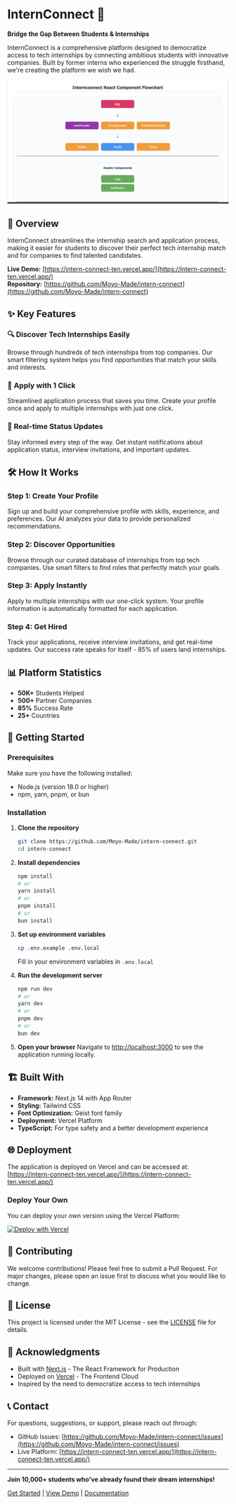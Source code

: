 # InternConnect 🚀

**Bridge the Gap Between Students & Internships**

InternConnect is a comprehensive platform designed to democratize access to tech internships by connecting ambitious students with innovative companies. Built by former interns who experienced the struggle firsthand, we're creating the platform we wish we had.

![InternConnect Hero](/public/hero.png)

## 🌟 Overview

InternConnect streamlines the internship search and application process, making it easier for students to discover their perfect tech internship match and for companies to find talented candidates.

**Live Demo:** [https://intern-connect-ten.vercel.app/](https://intern-connect-ten.vercel.app/)  
**Repository:** [https://github.com/Moyo-Made/intern-connect](https://github.com/Moyo-Made/intern-connect)

## ✨ Key Features

### 🔍 **Discover Tech Internships Easily**
Browse through hundreds of tech internships from top companies. Our smart filtering system helps you find opportunities that match your skills and interests.

### 🎯 **Apply with 1 Click**
Streamlined application process that saves you time. Create your profile once and apply to multiple internships with just one click.

### 🔔 **Real-time Status Updates**
Stay informed every step of the way. Get instant notifications about application status, interview invitations, and important updates.


## 🛠️ How It Works

### Step 1: Create Your Profile
Sign up and build your comprehensive profile with skills, experience, and preferences. Our AI analyzes your data to provide personalized recommendations.

### Step 2: Discover Opportunities
Browse through our curated database of internships from top tech companies. Use smart filters to find roles that perfectly match your goals.

### Step 3: Apply Instantly
Apply to multiple internships with our one-click system. Your profile information is automatically formatted for each application.

### Step 4: Get Hired
Track your applications, receive interview invitations, and get real-time updates. Our success rate speaks for itself - 85% of users land internships.


## 📊 Platform Statistics

- **50K+** Students Helped
- **500+** Partner Companies
- **85%** Success Rate
- **25+** Countries


## 🚀 Getting Started

### Prerequisites

Make sure you have the following installed:
- Node.js (version 18.0 or higher)
- npm, yarn, pnpm, or bun

### Installation

1. **Clone the repository**
   ```bash
   git clone https://github.com/Moyo-Made/intern-connect.git
   cd intern-connect
   ```

2. **Install dependencies**
   ```bash
   npm install
   # or
   yarn install
   # or
   pnpm install
   # or
   bun install
   ```

3. **Set up environment variables**
   ```bash
   cp .env.example .env.local
   ```
   Fill in your environment variables in `.env.local`

4. **Run the development server**
   ```bash
   npm run dev
   # or
   yarn dev
   # or
   pnpm dev
   # or
   bun dev
   ```

5. **Open your browser**
   Navigate to [http://localhost:3000](http://localhost:3000) to see the application running locally.

## 🏗️ Built With

- **Framework:** Next.js 14 with App Router
- **Styling:** Tailwind CSS
- **Font Optimization:** Geist font family
- **Deployment:** Vercel Platform
- **TypeScript:** For type safety and a better development experience

## 🌐 Deployment

The application is deployed on Vercel and can be accessed at: [https://intern-connect-ten.vercel.app/](https://intern-connect-ten.vercel.app/)

### Deploy Your Own

You can deploy your own version using the Vercel Platform:

[![Deploy with Vercel](https://vercel.com/button)](https://vercel.com/new?utm_medium=default-template&filter=next.js&utm_source=create-next-app&utm_campaign=create-next-app-readme)

## 🤝 Contributing

We welcome contributions! Please feel free to submit a Pull Request. For major changes, please open an issue first to discuss what you would like to change.

## 📄 License

This project is licensed under the MIT License - see the [LICENSE](LICENSE) file for details.

## 🙏 Acknowledgments

- Built with [Next.js](https://nextjs.org/) - The React Framework for Production
- Deployed on [Vercel](https://vercel.com/) - The Frontend Cloud
- Inspired by the need to democratize access to tech internships

## 📞 Contact

For questions, suggestions, or support, please reach out through:
- GitHub Issues: [https://github.com/Moyo-Made/intern-connect/issues](https://github.com/Moyo-Made/intern-connect/issues)
- Live Platform: [https://intern-connect-ten.vercel.app/](https://intern-connect-ten.vercel.app/)

---

**Join 10,000+ students who've already found their dream internships!**

[Get Started](https://intern-connect-ten.vercel.app/) | [View Demo](https://intern-connect-ten.vercel.app/) | [Documentation](https://github.com/Moyo-Made/intern-connect)
